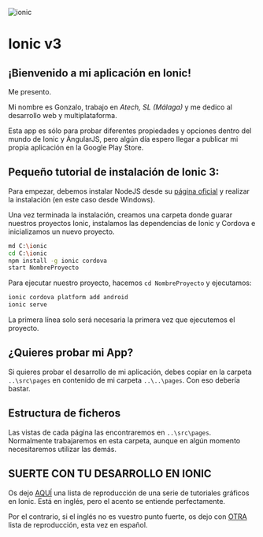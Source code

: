 ![ionic](http://www.mindinventory.com/blog/wp-content/uploads/2017/04/ionic-3.jpg)
# Ionic v3
## ¡Bienvenido a mi aplicación en Ionic!

Me presento.

Mi nombre es Gonzalo, trabajo en *Atech, SL (Málaga)* y me dedico al desarrollo web y multiplataforma.

Esta app es sólo para probar diferentes propiedades y opciones dentro del mundo de Ionic y ÁngularJS, pero algún día espero llegar a publicar mi propia aplicación en la Google Play Store.

## Pequeño tutorial de instalación de Ionic 3:

Para empezar, debemos instalar NodeJS desde su [página oficial](https://nodejs.org/es/download/) y realizar la instalación (en este caso desde Windows).

Una vez terminada la instalación, creamos una carpeta donde guarar nuestros proyectos Ionic, instalamos las dependencias de Ionic y Cordova e inicializamos un nuevo proyecto.

```bash
md C:\ionic
cd C:\ionic
npm install -g ionic cordova
start NombreProyecto
```

Para ejecutar nuestro proyecto, hacemos `cd NombreProyecto` y ejecutamos:

```bash
ionic cordova platform add android
ionic serve
```

La primera línea solo será necesaria la primera vez que ejecutemos el proyecto.

## ¿Quieres probar mi App?
Si quieres probar el desarrollo de mi aplicación, debes copiar en la carpeta `..\src\pages` en contenido de mi carpeta `..\..\pages`.
Con eso debería bastar.

## Estructura de ficheros

Las vistas de cada página las encontraremos en `..\src\pages`. Normalmente trabajaremos en esta carpeta, aunque en algún momento necesitaremos utilizar las demás.

## SUERTE CON TU DESARROLLO EN IONIC
Os dejo [AQUÍ](https://www.youtube.com/playlist?list=PLYxzS__5yYQng-XnJhB21Jc7NW1OIaqct) una lista de reproducción de una serie de tutoriales gráficos en Ionic. Está en inglés, pero el acento se entiende perfectamente.

Por el contrario, si el inglés no es vuestro punto fuerte, os dejo con [OTRA](https://www.youtube.com/playlist?list=PLYPjmy5IVxT-7FV0uzpG2izFhGoE0Hq2y) lista de reproducción, esta vez en español.
